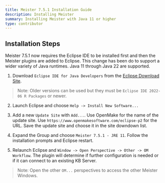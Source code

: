 ```yaml
---
title: Meister 7.5.1 Installation Guide
description: Installing Meister
summary: Installing Meister with Java 11 or higher
type: contributor
---
```


## Installation Steps

Meister 7.5.1 now requires the Eclipse IDE to be installed first and then the Meister plugins are added to Eclipse.  This change has been do to support a wider variety of Java runtimes.   Java 11 through Java 22 are supported.

1. Download `Eclipse IDE for Java Developers` from the [Eclipse Download Site](https://www.eclipse.org/downloads/packages/).  

> Note: Older versions can be used but they must be `Eclipse IDE 2022-06 R Packages` or newer.

2. Launch Eclipse and choose `Help -> Install New Software...`

3. Add a new `Update Site` with `Add...`.  Use OpenMake for the name of the update site.  Use `https://www.openmakesoftware.com/eclipse-p2` for the URL.  Save the update site and choose it in the site downdown list.

4. Expand the Group and choose `Meister 7.5.1 - JRE 11`.  Follow the installation prompts and Eclipse restart.

5. Relaunch Eclipse and `Window -> Open Perspective -> Other -> OM Workflow`.  The plugin will determine if further configuration is needed or if it can connect to an existing KB Server.

> Note:  Open the other `OM...` perspectives to access the other Meister Windows.
